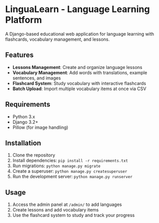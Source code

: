 # LinguaLearn - Language Learning Platform

A Django-based educational web application for language learning with flashcards, vocabulary management, and lessons.

## Features

- **Lessons Management**: Create and organize language lessons
- **Vocabulary Management**: Add words with translations, example sentences, and images
- **Flashcard System**: Study vocabulary with interactive flashcards
- **Batch Upload**: Import multiple vocabulary items at once via CSV

## Requirements

- Python 3.x
- Django 3.2+
- Pillow (for image handling)

## Installation

1. Clone the repository
2. Install dependencies: `pip install -r requirements.txt`
3. Run migrations: `python manage.py migrate`
4. Create a superuser: `python manage.py createsuperuser`
5. Run the development server: `python manage.py runserver`

## Usage

1. Access the admin panel at `/admin/` to add languages
2. Create lessons and add vocabulary items
3. Use the flashcard system to study and track your progress
